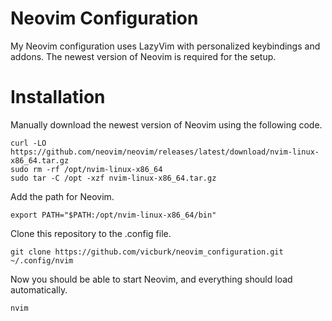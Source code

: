 # Neovim Configuration

My Neovim configuration uses LazyVim with personalized keybindings and addons. The newest version of Neovim is required for the setup.

# Installation

Manually download the newest version of Neovim using the following code.
``` {bash}
curl -LO https://github.com/neovim/neovim/releases/latest/download/nvim-linux-x86_64.tar.gz
sudo rm -rf /opt/nvim-linux-x86_64
sudo tar -C /opt -xzf nvim-linux-x86_64.tar.gz
```
Add the path for Neovim.
```{bash}
export PATH="$PATH:/opt/nvim-linux-x86_64/bin"
```
Clone this repository to the .config file.
```{bash}
git clone https://github.com/vicburk/neovim_configuration.git ~/.config/nvim
```
Now you should be able to start Neovim, and everything should load automatically.
```{bash}
nvim
```
